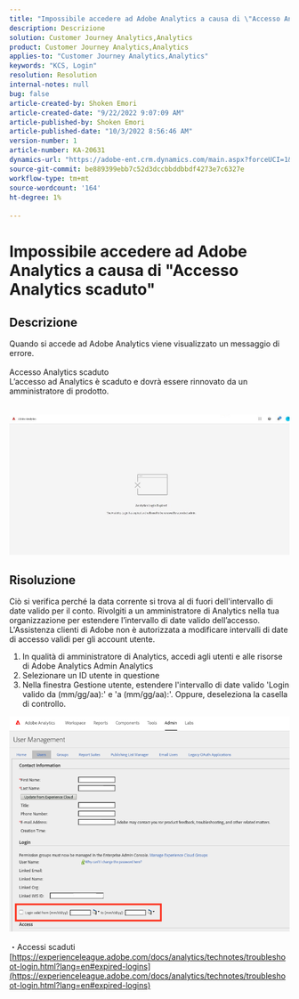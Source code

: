 ```yaml
---
title: "Impossibile accedere ad Adobe Analytics a causa di \"Accesso Analytics scaduto\""
description: Descrizione
solution: Customer Journey Analytics,Analytics
product: Customer Journey Analytics,Analytics
applies-to: "Customer Journey Analytics,Analytics"
keywords: "KCS, Login"
resolution: Resolution
internal-notes: null
bug: false
article-created-by: Shoken Emori
article-created-date: "9/22/2022 9:07:09 AM"
article-published-by: Shoken Emori
article-published-date: "10/3/2022 8:56:46 AM"
version-number: 1
article-number: KA-20631
dynamics-url: "https://adobe-ent.crm.dynamics.com/main.aspx?forceUCI=1&pagetype=entityrecord&etn=knowledgearticle&id=e4b722ec-553a-ed11-9db0-0022480869de"
source-git-commit: be889399ebb7c52d3dccbbddbbdf4273e7c6327e
workflow-type: tm+mt
source-wordcount: '164'
ht-degree: 1%

---
```


# Impossibile accedere ad Adobe Analytics a causa di &quot;Accesso Analytics scaduto&quot;

## Descrizione

Quando si accede ad Adobe Analytics viene visualizzato un messaggio di errore.
<br> 
<br>Accesso Analytics scaduto
<br>L’accesso ad Analytics è scaduto e dovrà essere rinnovato da un amministratore di prodotto.
<br> <br><br>![](assets/___871742cf-563a-ed11-9db0-0022480869de___.jpeg)

## Risoluzione


Ciò si verifica perché la data corrente si trova al di fuori dell&#39;intervallo di date valido per il conto. Rivolgiti a un amministratore di Analytics nella tua organizzazione per estendere l’intervallo di date valido dell’accesso. L&#39;Assistenza clienti di Adobe non è autorizzata a modificare intervalli di date di accesso validi per gli account utente.

1. In qualità di amministratore di Analytics, accedi agli utenti e alle risorse di Adobe Analytics Admin Analytics
2. Selezionare un ID utente in questione
3. Nella finestra Gestione utente, estendere l&#39;intervallo di date valido &#39;Login valido da (mm/gg/aa):&#39; e &#39;a (mm/gg/aa):&#39;. Oppure, deseleziona la casella di controllo.


![](assets/6282c86d-563a-ed11-9db0-0022480869de.png)

・Accessi scaduti
[https://experienceleague.adobe.com/docs/analytics/technotes/troubleshoot-login.html?lang=en#expired-logins](https://experienceleague.adobe.com/docs/analytics/technotes/troubleshoot-login.html?lang=en#expired-logins)
